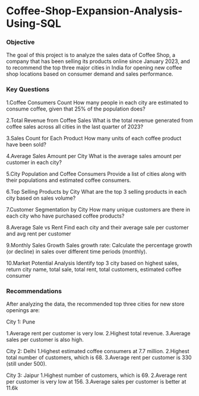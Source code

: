 # Coffee-Shop-Expansion-Analysis-Using-SQL
### Objective
The goal of this project is to analyze the sales data of Coffee Shop, a company that has been selling its products online since January 2023, and to recommend the top three major cities in India for opening new coffee shop locations based on consumer demand and sales performance.
### Key Questions
1.Coffee Consumers Count
  How many people in each city are estimated to consume coffee, given that 25% of the population does?

2.Total Revenue from Coffee Sales
  What is the total revenue generated from coffee sales across all cities in the last quarter of 2023?

3.Sales Count for Each Product
  How many units of each coffee product have been sold?

4.Average Sales Amount per City
  What is the average sales amount per customer in each city?

5.City Population and Coffee Consumers
  Provide a list of cities along with their populations and estimated coffee consumers.

6.Top Selling Products by City
  What are the top 3 selling products in each city based on sales volume?

7.Customer Segmentation by City
  How many unique customers are there in each city who have purchased coffee products?

8.Average Sale vs Rent
  Find each city and their average sale per customer and avg rent per customer

9.Monthly Sales Growth
  Sales growth rate: Calculate the percentage growth (or decline) in sales over different time periods (monthly).

10.Market Potential Analysis
   Identify top 3 city based on highest sales, return city name, total sale, total rent, total customers, estimated coffee consumer

### Recommendations
After analyzing the data, the recommended top three cities for new store openings are:

City 1: Pune

1.Average rent per customer is very low.
2.Highest total revenue.
3.Average sales per customer is also high.

City 2: Delhi
1.Highest estimated coffee consumers at 7.7 million.
2.Highest total number of customers, which is 68.
3.Average rent per customer is 330 (still under 500).

City 3: Jaipur
1.Highest number of customers, which is 69.
2.Average rent per customer is very low at 156.
3.Average sales per customer is better at 11.6k
